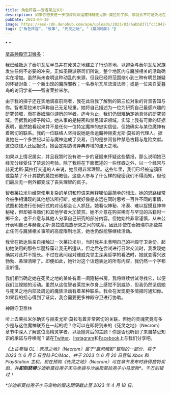 ```yaml
---
title: 角色阵容——智者莱拉米尔
description: 如果你想要进一步加深对命运魔神赫麦尤斯·莫拉的了解，那就会不可避免地在你的泰尔瓦尼半岛冒险之旅中与智者莱拉米尔相遇。通过本期最新推出的《角色阵容》了解这位不同寻常的精灵学者！
pubDate: 2023-04-10
image: https://eso-cdn.denohub.com/ape/uploads/2023/03/6abb8371fcc19424b9e36a0136733ae5.jpg
tags: ["角色阵容", "故事", "死灵之地", "《晨风暗影》"]
---
```


\* \*

[至高神殿守卫猴多](https://eso.denohub.com/npc/high-ordinator-danys)：

我已经抵达了泰尔瓦尼半岛并在死灵之地建立了行动基地，以避免与泰尔瓦尼家族发生任何不必要的冲突。正如圣殿派祭司们所说，整个地区内与魔族相关的活动确实在增加。虽然尚未查明这种动乱的来源，但我已经将范围缩小到三种有明显嫌疑的怀疑对象：一个新出现的魔族邪教；一名泰尔瓦尼流浪法师；或是一位来自夏暮岛的访问学者——智者莱拉米尔。

由于我的探子还在实地调查前两者，我在此将我了解到的第三位对象的背景告知与你。智者莱拉米尔声称自己无足轻重。她将自己描述为一位为研究自己最感兴趣的研究领域，而在泰姆瑞尔游历的学者。迄今为止，我们仍很难确定她具体的研究领域。但据我的探子所知，她从事的是秘密和禁忌知识领域。实际上我有可靠的证据表明，虽然她看起来并不是任何一位特定魔神的忠实信徒，但她确实与某位魔神有着密切的联系。我的一位联络人坚持说她是命运魔神赫麦尤斯·莫拉的代理人。据说她在一个多世纪以前与魔神达成了交易，目的是参阅各种禁忌古籍与危险文献。这位联络人还回报说，她会定期造访异典界域的湮灭之地。

如果以上情况属实，并且我暂时没有进一步的证据来怀疑这些情报，那么说明她已经充分经受住了禁忌的考验。除了我将在下面概述的一些怪癖之外，以一个经常与赫麦尤斯·莫拉打交道的人来说，她显得非常理智。这些年里，我们已经被迫镇压或监禁了不计其数的莫拉邪教徒。这些人参与了什么样的秘密我们不得而知，但他们最后无一例外都变成了丧失理智的疯子。

智者莱拉米尔经常使用复杂的单词和短语来解释哪怕最简单的想法。她的思路经常会被争相涌现的其他想法所打断。她就好像是永远在同时思考一百件不同的事情，试图和她进行任何形式的对话都会让人抓狂。她看似神秘、冷漠、难以捉摸且神神秘秘，但却被书商们和其他学者大加赞赏。她不介意在购买稀有与罕见的古籍时一掷千金，也不介意与其他人分享自己研究的部分内容。但她始终非常谨慎，从未公开表明自己与赫麦尤斯·莫拉或魔族研究之间的联系。因此即使在泰姆瑞尔那些禁止任何与魔族相关事项的高度限制地区，她也仍然能够继续活动。

我曾在抵达后亲自接触过一次莱拉米尔，当时我并未表明自己的神殿守卫身份。起初她使用的那些华丽辞藻让我无所适从，但之后在尝试进行日常交流时，我发现她确实对此并不擅长。不过在我问起对维威克领主深奥哲学的看法时，她就变得兴致勃勃、条理清晰了。即便如此，她针对这个话题表达的所有内容，我仍然一个字都没听懂。

我们相当确定她在死灵之地的某处有着一间隐秘书房。我将继续尝试寻找它，以便我们监视她的活动。虽然从这位智者莱拉米尔身上感觉不到威胁，但我仍然坚信她与死灵之地内部及周边的魔族活动有着某种联系。我会在发现更多情报时通知你。如果我的担心得到了证实，我会需要更多神殿守卫进行协助。

神殿守卫奈林

听上去莱拉米尔确实与赫麦尤斯·莫拉有着非常密切的关联，但她的灵魂究竟有多少是与这位魔神联系在一起的呢？你可以在即将到来的《死灵之地》（Necrom）章节中深入了解这位高精灵学者，以及她背后的主顾！你是否也听到了来自禁忌知识的承诺与呼唤呢？请在[Twitter](https://twitter.com/TESOnline)、[Instagram](https://www.instagram.com/elderscrollsonline/)和[Facebook](https://www.facebook.com/ElderScrollsOnline)上与我们分享吧。

_《上古卷轴 OL：死灵之地》（Necrom）属于“晨风暗影”冒险的一部分，将于 2023 年 6 月 5 日登陆 PC/Mac，并于 2023 年 6 月 20
日登陆 Xbox 和 PlayStation
主机。现在预购《死灵之地》（Necrom）可在章节发布时获得独特奖励，并**即刻获得**沙迪斯莫拉孢子天马坐骑与沙迪斯莫拉孢子小马宠物\*。千万别错过！_

_\*沙迪斯莫拉孢子小马宠物的赠送期限截止至 2023 年 4 月 18 日。_
